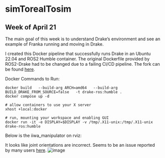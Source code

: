 # simTorealTosim

## Week of April 21

The main goal of this week is to understand Drake’s environment and see an example of Franka running and moving in Drake.

I created this Docker pipeline that successfully runs Drake in an Ubuntu 22.04 and ROS2 Humble container. The original Dockerfile provided by ROS2-Drake had to be changed due to a failing CI/CD pipeline. The fork can be found [here](https://github.com/KhachDavid/drake-ros).

Docker Commands to Run:
```
docker build   --build-arg ARCH=amd64   --build-arg BUILD_DRAKE_FROM_SOURCE=false   -t drake-ros:humble .
docker compose up -d

# allow containers to use your X server
xhost +local:docker

# run, mounting your workspace and enabling GUI
docker run -it -e DISPLAY=$DISPLAY -v /tmp/.X11-unix:/tmp/.X11-unix drake-ros:humble
```

Below is the iiwa_manipulator on rviz:

It looks like joint orientations are incorrect. Seems to be an issue reported by many users [here](https://github.com/RobotLocomotion/drake-ros/issues/358).
![image](https://github.com/user-attachments/assets/8e621433-6593-4499-9d7c-48f69fd65db5)
